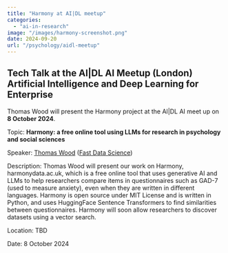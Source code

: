 ```yaml
---
title: "Harmony at AI|DL meetup"
categories: 
  - "ai-in-research"
image: "/images/harmony-screenshot.png"
date: 2024-09-20
url: "/psychology/aidl-meetup"
---
```


## Tech Talk at the AI|DL AI Meetup (London) Artificial Intelligence and Deep Learning for Enterprise

Thomas Wood will present the Harmony project at the AI|DL AI meet up on **8 October 2024**.

Topic: **Harmony: a free online tool using LLMs for research in psychology and social sciences**

Speaker: [Thomas Wood](https://freelancedatascientist.net/) ([Fast Data Science](https://fastdatascience.com/))

Description: Thomas Wood will present our work on Harmony, harmonydata.ac.uk, which is a free online tool that uses generative AI and LLMs to help researchers compare items in questionnaires such as GAD-7 (used to measure anxiety), even when they are written in different languages. Harmony is open source under MIT License and is written in Python, and uses HuggingFace Sentence Transformers to find similarities between questionnaires. Harmony will soon allow researchers to discover datasets using a vector search.

Location: TBD

Date: 8 October 2024


